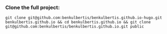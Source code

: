 ### Clone the full project:

```
git clone git@github.com:benkulbertis/benkulbertis.github.io-hugo.git benkulbertis.github.io && cd benkulbertis.github.io && git clone git@github.com:benkulbertis/benkulbertis.github.io.git public
```

